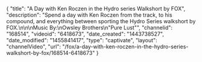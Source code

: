 {
    "title": "A Day with Ken Roczen in the Hydro series Walkshort by FOX",
    "description": "Spend a day with Ken Roczen from the track, to his compound, and everything between sporting the Hydro Series walkshort by FOX.\n\n\nMusic By:\nOwsley Brothers\n\"Pure Lust\"",
    "channelid": "168514",
    "videoid": "6418673",
    "date_created": "1443738527",
    "date_modified": "1455841417",
    "type": "captivate",
    "layout": "channelVideo",
    "url": "\/fox\/a-day-with-ken-roczen-in-the-hydro-series-walkshort-by-fox\/168514-6418673"
}